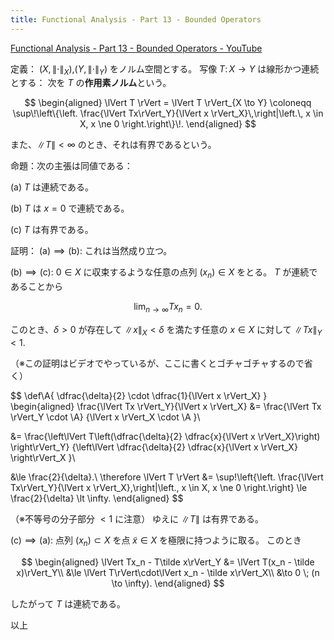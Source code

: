 ```yaml
---
title: Functional Analysis - Part 13 - Bounded Operators
---
```


[Functional Analysis - Part 13 - Bounded Operators - YouTube](https://www.youtube.com/watch?v=442PxdU35q4&list=PLBh2i93oe2qsGKDOsuVVw-OCAfprrnGfr&index=13)

定義： ${(X,\lVert\cdot\rVert_X),}{(Y,\lVert\cdot\rVert_Y)}$ をノルム空間とする。
写像 ${T \colon X \longrightarrow Y}$ は線形かつ連続とする：
次を $T$ の**作用素ノルム**という。

$$
\begin{aligned}
\lVert T \rVert = \lVert T \rVert_{X \to Y}
\coloneqq \sup\!\left\{\left. \frac{\lVert Tx\rVert_Y}{\lVert x \rVert_X}\,\right|\left.\, x \in X, x \ne 0 \right.\right\}\!.
\end{aligned}
$$

また、$\lVert T \rVert \lt \infty$ のとき、それは有界であるという。

命題：次の主張は同値である：

$\text{(a)}$ $T$ は連続である。

$\text{(b)}$ $T$ は $x=0$ で連続である。

$\text{(c)}$ $T$ は有界である。

証明：
$\text{(a)} \implies \text{(b)}$: これは当然成り立つ。

$\text{(b)} \implies \text{(c)}$: ${0\in X}$ に収束するような任意の点列 ${(x_n) \in X}$ をとる。
$T$ が連続であることから

$$
\lim_{n \to \infty}Tx_n = 0.
$$

このとき、${\delta \gt 0}$ が存在して ${\lVert x \rVert_X \lt \delta}$
を満たす任意の ${x \in X}$ に対して ${\lVert Tx\rVert_Y \lt 1.}$

（※この証明はビデオでやっているが、ここに書くとゴチャゴチャするので省く）

$$
\def\A{ \dfrac{\delta}{2} \cdot \dfrac{1}{\lVert x \rVert_X} }
\begin{aligned}
\frac{\lVert Tx \rVert_Y}{\lVert x \rVert_X}
&= \frac{\lVert Tx \rVert_Y \cdot \A}
        {\lVert x \rVert_X \cdot \A }\\

&= \frac{\left\lVert T\left(\dfrac{\delta}{2} \dfrac{x}{\lVert x \rVert_X}\right) \right\rVert_Y}
        {\left\lVert \dfrac{\delta}{2} \dfrac{x}{\lVert x \rVert_X} \right\rVert_X }\\

&\le \frac{2}{\delta}.\\
\therefore \lVert T \rVert
&= \sup\!\left\{\left. \frac{\lVert Tx\rVert_Y}{\lVert x \rVert_X}\,\right|\left.\, x \in X, x \ne 0 \right.\right\}
\le \frac{2}{\delta} \lt \infty.
\end{aligned}
$$

（※不等号の分子部分 ${\lt 1}$ に注意）
ゆえに $\lVert T \rVert$ は有界である。

$\text{(c)} \implies \text{(a)}$:
点列 ${(x_n) \subset X}$ を点 ${\tilde x \in X}$ を極限に持つように取る。
このとき

$$
\begin{aligned}
\lVert Tx_n - T\tilde x\rVert_Y
&= \lVert T(x_n - \tilde x)\rVert_Y\\
&\le \lVert T\rVert\cdot\lVert x_n - \tilde x\rVert_X\\
&\to 0 \; (n \to \infty).
\end{aligned}
$$

したがって $T$ は連続である。

以上
